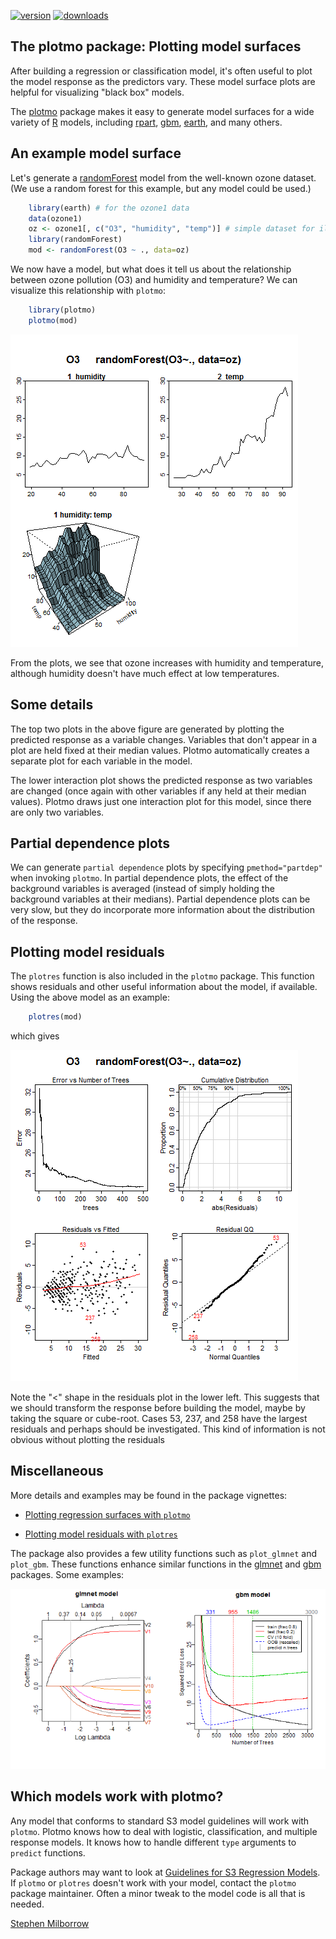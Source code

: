 [![version](http://www.r-pkg.org/badges/version/plotmo)](https://cran.r-project.org/package=plotmo)
[![downloads](http://cranlogs.r-pkg.org/badges/plotmo)](https://cran.r-project.org/package=plotmo)

## The plotmo package: Plotting model surfaces

After building a regression or classification model, it's often useful
to plot the model response as the predictors vary.
These model surface plots are helpful for visualizing "black box"
models.

The
[plotmo]( https://CRAN.R-project.org/package=plotmo)
package makes it easy to generate model surfaces for a wide variety of
[R]( https://www.r-project.org)
models, including
[rpart]( https://CRAN.R-project.org/package=rpart),
[gbm]( https://CRAN.R-project.org/package=gbm),
[earth]( https://CRAN.R-project.org/package=earth),
and many others.

## An example model surface

Let's generate a
[randomForest]( https://CRAN.R-project.org/package=randomForest)
model from the well-known ozone dataset.
(We use a random forest for this example, but any model could be
used.)

```r
    library(earth) # for the ozone1 data
    data(ozone1)
    oz <- ozone1[, c("O3", "humidity", "temp")] # simple dataset for illustration
    library(randomForest)
    mod <- randomForest(O3 ~ ., data=oz)
```

We now have a model, but what does it tell us about the relationship
between ozone pollution (O3) and humidity and temperature?
We can visualize this relationship with `plotmo`:

```r
    library(plotmo)
    plotmo(mod)
```

![](inst/README-figures/plotmo-randomForest.png)

From the plots, we see that ozone increases with humidity and
temperature, although humidity doesn't have much effect at low
temperatures.

## Some details

The top two plots in the above figure are generated by plotting the predicted
response as a variable changes.
Variables that don't appear in a plot are held fixed at their
median values.
Plotmo automatically creates a separate plot for each variable
in the model.

The lower interaction plot shows the predicted response as two
variables are changed (once again with  other variables if any held
at their median values).
Plotmo draws just one interaction plot for this model, since there are
only two variables.

## Partial dependence plots

We can generate `partial dependence` plots by specifying
`pmethod="partdep"` when invoking `plotmo`.
In partial dependence plots, the effect of the background variables is
averaged (instead of simply holding the background variables at their
medians).
Partial dependence plots can be very slow, but they do incorporate
more information about the distribution of the response.

## Plotting model residuals

The `plotres` function is also included in the `plotmo` package.
This function shows residuals and other useful information
about the model, if available.
Using the above model as an example:

```r
    plotres(mod)
```

which gives

![](inst/README-figures/plotres-randomForest.png)

Note the "<" shape in the residuals plot in the lower left.
This suggests that we should transform the response before building
the model, maybe by taking the square or cube-root.
Cases 53, 237, and 258 have the largest residuals and perhaps
should be investigated.
This kind of information is not obvious without plotting the residuals

## Miscellaneous

More details and examples may be found in the package vignettes:

- [Plotting regression surfaces with `plotmo`](http://www.milbo.org/doc/plotmo-notes.pdf)

- [Plotting model residuals with `plotres`](http://www.milbo.org/doc/plotres-notes.pdf)

The package also provides a few utility functions such as
`plot_glmnet` and `plot_gbm`.
These functions enhance similar functions in the
[glmnet](https://CRAN.R-project.org/package=glmnet) and
[gbm](https://CRAN.R-project.org/package=gbm)
packages.  Some examples:

![](inst/README-figures/plotres-glmnet-gbm.png)

## Which models work with plotmo?

Any model that conforms to standard S3 model guidelines will work
with `plotmo`.
Plotmo knows how to deal with logistic, classification,
and multiple response models.
It knows how to handle different `type` arguments to `predict` functions.

Package authors may want to look at
[Guidelines for S3 Regression Models](http://www.milbo.org/doc/modguide.pdf).
If `plotmo` or `plotres` doesn't work with your model, contact the `plotmo` package maintainer.
Often a minor tweak to the model code is all that is needed.

[Stephen Milborrow]( http://www.milbo.users.sonic.net/index.html)

